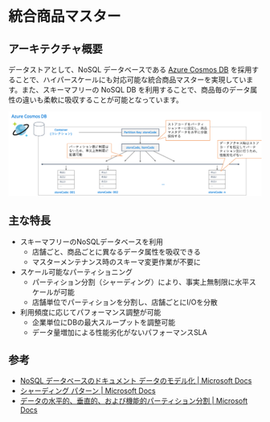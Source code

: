 # 統合商品マスター

## アーキテクチャ概要

データストアとして、NoSQL データベースである [Azure Cosmos DB](https://docs.microsoft.com/ja-jp/azure/cosmos-db/introduction) を採用することで、ハイパースケールにも対応可能な統合商品マスターを実現しています。また、スキーマフリーの NoSQL DB を利用することで、商品毎のデータ属性の違いも柔軟に吸収することが可能となっています。

![item-master overview](images/item-master-overview.png)

## 主な特長

- スキーマフリーのNoSQLデータベースを利用
  - 店舗ごと、商品ごとに異なるデータ属性を吸収できる
  - マスターメンテナンス時のスキーマ変更作業が不要に
- スケール可能なパーティショニング
  - パーティション分割（シャーディング）により、事実上無制限に水平スケールが可能
  - 店舗単位でパーティションを分割し、店舗ごとにI/Oを分散
- 利用頻度に応じてパフォーマンス調整が可能
  - 企業単位にDBの最大スループットを調整可能
  - データ量増加による性能劣化がないパフォーマンスSLA

## 参考

- [NoSQL データベースのドキュメント データのモデル化 | Microsoft Docs](
https://docs.microsoft.com/ja-jp/azure/cosmos-db/modeling-data)
- [シャーディング パターン | Microsoft Docs](
https://docs.microsoft.com/ja-jp/azure/architecture/patterns/sharding)
- [データの水平的、垂直的、および機能的パーティション分割 | Microsoft Docs](
https://docs.microsoft.com/ja-jp/azure/architecture/best-practices/data-partitioning)

